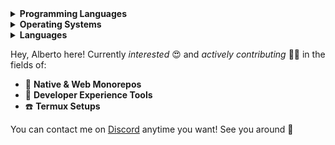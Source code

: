 <details>
<summary><b>Programming Languages</b></summary>
<br>

![Typescript](https://img.shields.io/badge/TypeScript-007ACC?style=for-the-badge&logo=typescript&logoColor=white)
![Python](https://img.shields.io/badge/Python-3776AB?style=for-the-badge&logo=python&logoColor=white)
![Java](https://img.shields.io/badge/Java-ED8B00?style=for-the-badge&logo=openjdk&logoColor=white)
![C++](https://img.shields.io/badge/C%2B%2B-00599C?style=for-the-badge&logo=c%2B%2B&logoColor=white)
![Bash](https://img.shields.io/badge/Bash-121011?style=for-the-badge&logo=gnu-bash&logoColor=white)
![SQL](https://img.shields.io/badge/SQL-316192?style=for-the-badge&logo=postgresql&logoColor=white)

</details>

<details>
<summary><b>Operating Systems</b></summary>
<br>

![Windows](https://img.shields.io/badge/Windows-0078D6?style=for-the-badge&logo=windows&logoColor=white)
![Manjaro](https://img.shields.io/badge/manjaro-35BF5C?style=for-the-badge&logo=manjaro&logoColor=white)
![Android](https://img.shields.io/badge/Android-3DDC84?style=for-the-badge&logo=android&logoColor=white)

</details>


<details>
<summary><b>Languages</b></summary>
<br>

![Italian](https://img.shields.io/badge/Italian-white?style=for-the-badge)
![English](https://img.shields.io/badge/English-white?style=for-the-badge)

</details>

Hey, Alberto here! Currently _interested_ 😍 and _actively contributing_ 👨‍💻 in the fields of:

- 🧱 **Native & Web Monorepos** 
- 🧪 **Developer Experience Tools**
- ☎️ **Termux Setups** 

You can contact me on [Discord](https://discordapp.com/users/653322028824133632) anytime you want! See you around 👋
